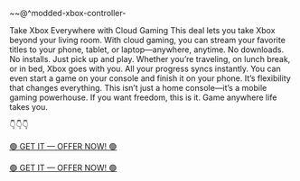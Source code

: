 ~~@^modded-xbox-controller-

Take Xbox Everywhere with Cloud Gaming
This deal lets you take Xbox beyond your living room. With cloud gaming, you can stream your favorite titles to your phone, tablet, or laptop—anywhere, anytime. No downloads. No installs. Just pick up and play. Whether you’re traveling, on lunch break, or in bed, Xbox goes with you. All your progress syncs instantly. You can even start a game on your console and finish it on your phone. It’s flexibility that changes everything. This isn’t just a home console—it’s a mobile gaming powerhouse. If you want freedom, this is it. Game anywhere life takes you.

👇👇👇

[🟢 GET IT — OFFER NOW! 🟢](https://earnmoneyonline.crackzo.com/)

[🟢 GET IT — OFFER NOW! 🟢](https://earnmoneyonline.crackzo.com/)
